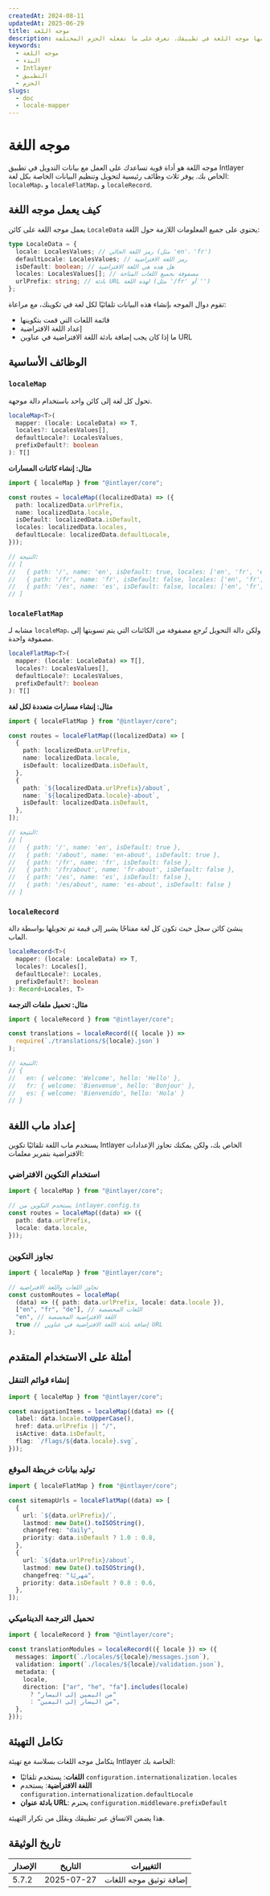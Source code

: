```yaml
---
createdAt: 2024-08-11
updatedAt: 2025-06-29
title: موجه اللغة
description: اكتشف كيف يعمل موجه اللغة. شاهد الخطوات التي يستخدمها موجه اللغة في تطبيقك. تعرف على ما تفعله الحزم المختلفة.
keywords:
  - موجه اللغة
  - البدء
  - Intlayer
  - التطبيق
  - الحزم
slugs:
  - doc
  - locale-mapper
---
```


# موجه اللغة

موجه اللغة هو أداة قوية تساعدك على العمل مع بيانات التدويل في تطبيق Intlayer الخاص بك. يوفر ثلاث وظائف رئيسية لتحويل وتنظيم البيانات الخاصة بكل لغة: `localeMap`، و `localeFlatMap`، و `localeRecord`.

## كيف يعمل موجه اللغة

يعمل موجه اللغة على كائن `LocaleData` يحتوي على جميع المعلومات اللازمة حول اللغة:

```typescript
type LocaleData = {
  locale: LocalesValues; // رمز اللغة الحالي (مثل 'en'، 'fr')
  defaultLocale: LocalesValues; // رمز اللغة الافتراضية
  isDefault: boolean; // هل هذه هي اللغة الافتراضية
  locales: LocalesValues[]; // مصفوفة بجميع اللغات المتاحة
  urlPrefix: string; // بادئة URL لهذه اللغة (مثل '/fr' أو '')
};
```

تقوم دوال الموجه بإنشاء هذه البيانات تلقائيًا لكل لغة في تكوينك، مع مراعاة:

- قائمة اللغات التي قمت بتكوينها
- إعداد اللغة الافتراضية
- ما إذا كان يجب إضافة بادئة اللغة الافتراضية في عناوين URL

## الوظائف الأساسية

### `localeMap`

تحول كل لغة إلى كائن واحد باستخدام دالة موجهة.

```typescript
localeMap<T>(
  mapper: (locale: LocaleData) => T,
  locales?: LocalesValues[],
  defaultLocale?: LocalesValues,
  prefixDefault?: boolean
): T[]
```

**مثال: إنشاء كائنات المسارات**

```typescript
import { localeMap } from "@intlayer/core";

const routes = localeMap((localizedData) => ({
  path: localizedData.urlPrefix,
  name: localizedData.locale,
  isDefault: localizedData.isDefault,
  locales: localizedData.locales,
  defaultLocale: localizedData.defaultLocale,
}));

// النتيجة:
// [
//   { path: '/', name: 'en', isDefault: true, locales: ['en', 'fr', 'es'], defaultLocale: 'en' },
//   { path: '/fr', name: 'fr', isDefault: false, locales: ['en', 'fr', 'es'], defaultLocale: 'en' },
//   { path: '/es', name: 'es', isDefault: false, locales: ['en', 'fr', 'es'], defaultLocale: 'en' }
// ]
```

### `localeFlatMap`

مشابه لـ `localeMap`، ولكن دالة التحويل تُرجع مصفوفة من الكائنات التي يتم تسويتها إلى مصفوفة واحدة.

```typescript
localeFlatMap<T>(
  mapper: (locale: LocaleData) => T[],
  locales?: LocalesValues[],
  defaultLocale?: LocalesValues,
  prefixDefault?: boolean
): T[]
```

**مثال: إنشاء مسارات متعددة لكل لغة**

```typescript
import { localeFlatMap } from "@intlayer/core";

const routes = localeFlatMap((localizedData) => [
  {
    path: localizedData.urlPrefix,
    name: localizedData.locale,
    isDefault: localizedData.isDefault,
  },
  {
    path: `${localizedData.urlPrefix}/about`,
    name: `${localizedData.locale}-about`,
    isDefault: localizedData.isDefault,
  },
]);

// النتيجة:
// [
//   { path: '/', name: 'en', isDefault: true },
//   { path: '/about', name: 'en-about', isDefault: true },
//   { path: '/fr', name: 'fr', isDefault: false },
//   { path: '/fr/about', name: 'fr-about', isDefault: false },
//   { path: '/es', name: 'es', isDefault: false },
//   { path: '/es/about', name: 'es-about', isDefault: false }
// ]
```

### `localeRecord`

ينشئ كائن سجل حيث تكون كل لغة مفتاحًا يشير إلى قيمة تم تحويلها بواسطة دالة الماب.

```typescript
localeRecord<T>(
  mapper: (locale: LocaleData) => T,
  locales?: Locales[],
  defaultLocale?: Locales,
  prefixDefault?: boolean
): Record<Locales, T>
```

**مثال: تحميل ملفات الترجمة**

```typescript
import { localeRecord } from "@intlayer/core";

const translations = localeRecord(({ locale }) =>
  require(`./translations/${locale}.json`)
);

// النتيجة:
// {
//   en: { welcome: 'Welcome', hello: 'Hello' },
//   fr: { welcome: 'Bienvenue', hello: 'Bonjour' },
//   es: { welcome: 'Bienvenido', hello: 'Hola' }
// }
```

## إعداد ماب اللغة

يستخدم ماب اللغة تلقائيًا تكوين Intlayer الخاص بك، ولكن يمكنك تجاوز الإعدادات الافتراضية بتمرير معلمات:

### استخدام التكوين الافتراضي

```typescript
import { localeMap } from "@intlayer/core";

// يستخدم التكوين من intlayer.config.ts
const routes = localeMap((data) => ({
  path: data.urlPrefix,
  locale: data.locale,
}));
```

### تجاوز التكوين

```typescript
import { localeMap } from "@intlayer/core";

// تجاوز اللغات واللغة الافتراضية
const customRoutes = localeMap(
  (data) => ({ path: data.urlPrefix, locale: data.locale }),
  ["en", "fr", "de"], // اللغات المخصصة
  "en", // اللغة الافتراضية المخصصة
  true // إضافة بادئة اللغة الافتراضية في عناوين URL
);
```

## أمثلة على الاستخدام المتقدم

### إنشاء قوائم التنقل

```typescript
import { localeMap } from "@intlayer/core";

const navigationItems = localeMap((data) => ({
  label: data.locale.toUpperCase(),
  href: data.urlPrefix || "/",
  isActive: data.isDefault,
  flag: `/flags/${data.locale}.svg`,
}));
```

### توليد بيانات خريطة الموقع

```typescript
import { localeFlatMap } from "@intlayer/core";

const sitemapUrls = localeFlatMap((data) => [
  {
    url: `${data.urlPrefix}/`,
    lastmod: new Date().toISOString(),
    changefreq: "daily",
    priority: data.isDefault ? 1.0 : 0.8,
  },
  {
    url: `${data.urlPrefix}/about`,
    lastmod: new Date().toISOString(),
    changefreq: "شهريًا",
    priority: data.isDefault ? 0.8 : 0.6,
  },
]);
```

### تحميل الترجمة الديناميكي

```typescript
import { localeRecord } from "@intlayer/core";

const translationModules = localeRecord(({ locale }) => ({
  messages: import(`./locales/${locale}/messages.json`),
  validation: import(`./locales/${locale}/validation.json`),
  metadata: {
    locale,
    direction: ["ar", "he", "fa"].includes(locale)
      ? "من اليمين إلى اليسار"
      : "من اليسار إلى اليمين",
  },
}));
```

## تكامل التهيئة

يتكامل موجه اللغات بسلاسة مع تهيئة Intlayer الخاصة بك:

- **اللغات**: يستخدم تلقائيًا `configuration.internationalization.locales`
- **اللغة الافتراضية**: يستخدم `configuration.internationalization.defaultLocale`
- **بادئة عنوان URL**: يحترم `configuration.middleware.prefixDefault`

هذا يضمن الاتساق عبر تطبيقك ويقلل من تكرار التهيئة.

## تاريخ الوثيقة

| الإصدار | التاريخ    | التغييرات               |
| ------- | ---------- | ----------------------- |
| 5.7.2   | 2025-07-27 | إضافة توثيق موجه اللغات |
